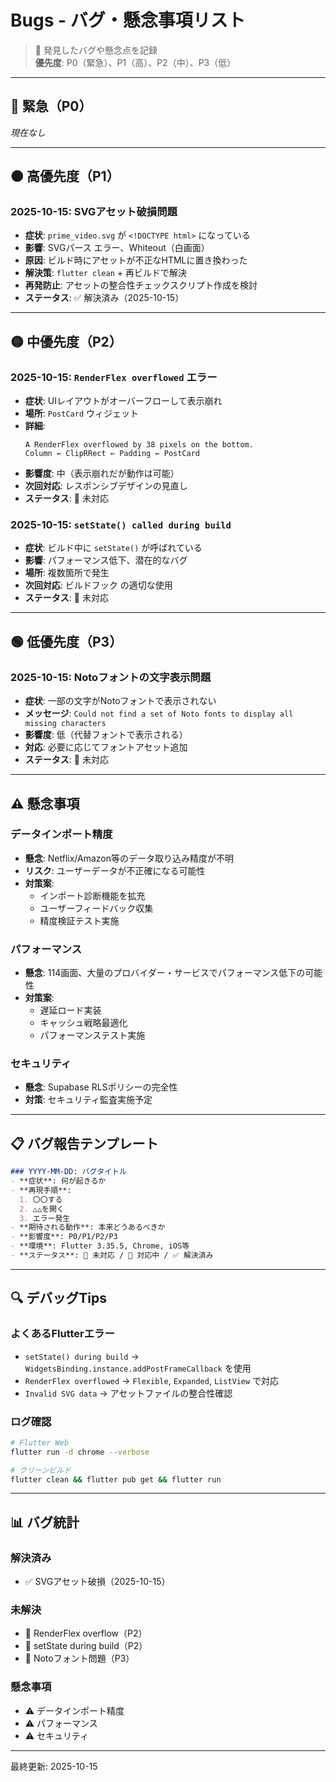 # Bugs - バグ・懸念事項リスト

> 🐛 発見したバグや懸念点を記録  
> **優先度**: P0（緊急）、P1（高）、P2（中）、P3（低）

---

## 🔴 緊急（P0）

*現在なし*

---

## 🟠 高優先度（P1）

### 2025-10-15: SVGアセット破損問題
- **症状**: `prime_video.svg` が `<!DOCTYPE html>` になっている
- **影響**: SVGパース エラー、Whiteout（白画面）
- **原因**: ビルド時にアセットが不正なHTMLに置き換わった
- **解決策**: `flutter clean` + 再ビルドで解決
- **再発防止**: アセットの整合性チェックスクリプト作成を検討
- **ステータス**: ✅ 解決済み（2025-10-15）

---

## 🟡 中優先度（P2）

### 2025-10-15: `RenderFlex overflowed` エラー
- **症状**: UIレイアウトがオーバーフローして表示崩れ
- **場所**: `PostCard` ウィジェット
- **詳細**: 
  ```
  A RenderFlex overflowed by 38 pixels on the bottom.
  Column ← ClipRRect ← Padding ← PostCard
  ```
- **影響度**: 中（表示崩れだが動作は可能）
- **次回対応**: レスポンシブデザインの見直し
- **ステータス**: 📅 未対応

### 2025-10-15: `setState() called during build`
- **症状**: ビルド中に `setState()` が呼ばれている
- **影響**: パフォーマンス低下、潜在的なバグ
- **場所**: 複数箇所で発生
- **次回対応**: ビルドフック の適切な使用
- **ステータス**: 📅 未対応

---

## 🟢 低優先度（P3）

### 2025-10-15: Notoフォントの文字表示問題
- **症状**: 一部の文字がNotoフォントで表示されない
- **メッセージ**: `Could not find a set of Noto fonts to display all missing characters`
- **影響度**: 低（代替フォントで表示される）
- **対応**: 必要に応じてフォントアセット追加
- **ステータス**: 📅 未対応

---

## ⚠️ 懸念事項

### データインポート精度
- **懸念**: Netflix/Amazon等のデータ取り込み精度が不明
- **リスク**: ユーザーデータが不正確になる可能性
- **対策案**: 
  - インポート診断機能を拡充
  - ユーザーフィードバック収集
  - 精度検証テスト実施

### パフォーマンス
- **懸念**: 114画面、大量のプロバイダー・サービスでパフォーマンス低下の可能性
- **対策案**:
  - 遅延ロード実装
  - キャッシュ戦略最適化
  - パフォーマンステスト実施

### セキュリティ
- **懸念**: Supabase RLSポリシーの完全性
- **対策**: セキュリティ監査実施予定

---

## 📋 バグ報告テンプレート

```markdown
### YYYY-MM-DD: バグタイトル
- **症状**: 何が起きるか
- **再現手順**: 
  1. 〇〇する
  2. △△を開く
  3. エラー発生
- **期待される動作**: 本来どうあるべきか
- **影響度**: P0/P1/P2/P3
- **環境**: Flutter 3.35.5, Chrome, iOS等
- **ステータス**: 📅 未対応 / 🔄 対応中 / ✅ 解決済み
```

---

## 🔍 デバッグTips

### よくあるFlutterエラー
- `setState() during build` → `WidgetsBinding.instance.addPostFrameCallback` を使用
- `RenderFlex overflowed` → `Flexible`, `Expanded`, `ListView` で対応
- `Invalid SVG data` → アセットファイルの整合性確認

### ログ確認
```bash
# Flutter Web
flutter run -d chrome --verbose

# クリーンビルド
flutter clean && flutter pub get && flutter run
```

---

## 📊 バグ統計

### 解決済み
- ✅ SVGアセット破損（2025-10-15）

### 未解決
- 📅 RenderFlex overflow（P2）
- 📅 setState during build（P2）
- 📅 Notoフォント問題（P3）

### 懸念事項
- ⚠️ データインポート精度
- ⚠️ パフォーマンス
- ⚠️ セキュリティ

---

最終更新: 2025-10-15



